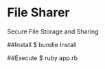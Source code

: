 # File Sharer

Secure File Storage and Sharing

##Install
  $ bundle Install

##Execute
  $ ruby app.rb
